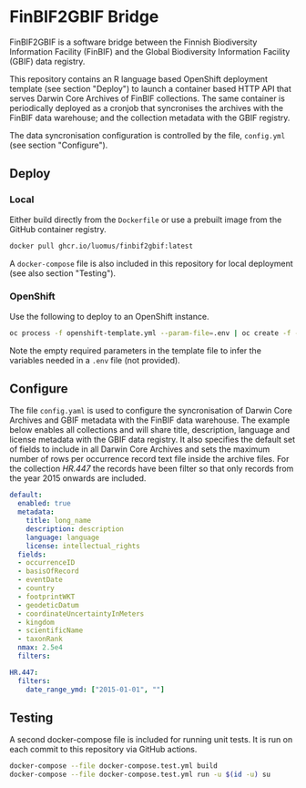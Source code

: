# FinBIF2GBIF Bridge

FinBIF2GBIF is a software bridge between the Finnish Biodiversity Information
Facility (FinBIF) and the Global Biodiversity Information Facility (GBIF) data
registry.

This repository contains an R language based OpenShift deployment template (see
section "Deploy") to launch a container based HTTP API that serves Darwin Core
Archives of FinBIF collections. The same container is periodically deployed as
a cronjob that syncronises the archives with the FinBIF data warehouse; and the
collection metadata with the GBIF registry.

The data syncronisation configuration is controlled by the file, `config.yml`
(see section "Configure").

## Deploy

### Local

Either build directly from the `Dockerfile` or use a prebuilt image from the
GitHub container registry.

```sh
docker pull ghcr.io/luomus/finbif2gbif:latest
```

A `docker-compose` file is also included in this repository for local
deployment (see also section "Testing").

### OpenShift

Use the following to deploy to an OpenShift instance.

```sh
oc process -f openshift-template.yml --param-file=.env | oc create -f -
```

Note the empty required parameters in the template file to infer the variables
needed in a `.env` file (not provided).

## Configure

The file `config.yaml` is used to configure the syncronisation of Darwin Core
Archives and GBIF metadata with the FinBIF data warehouse. The example below
enables all collections and will share title, description, language and license
metadata with the GBIF data registry. It also specifies the default set of
fields to include in all Darwin Core Archives and sets the maximum number of
rows per occurrence record text file inside the archive files. For the
collection _HR.447_ the records have been filter so that only records from the
year 2015 onwards are included.

```yaml
default:
  enabled: true
  metadata:
    title: long_name
    description: description
    language: language
    license: intellectual_rights
  fields:
  - occurrenceID
  - basisOfRecord
  - eventDate
  - country
  - footprintWKT
  - geodeticDatum
  - coordinateUncertaintyInMeters
  - kingdom
  - scientificName
  - taxonRank
  nmax: 2.5e4
  filters:

HR.447:
  filters:
    date_range_ymd: ["2015-01-01", ""]
```

## Testing

A second docker-compose file is included for running unit tests. It is run on
each commit to this repository via GitHub actions.

```sh
docker-compose --file docker-compose.test.yml build
docker-compose --file docker-compose.test.yml run -u $(id -u) su
```
